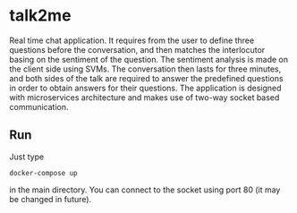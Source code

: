 # talk2me

Real time chat application. It requires from the user to define three questions before the conversation, and then matches the interlocutor basing on the sentiment of the question. The sentiment analysis is made on the client side using SVMs. The conversation then lasts for three minutes, and both sides of the talk are required to answer the predefined questions in order to obtain answers for their questions. The application is designed with microservices architecture and makes use of two-way socket based communication.

## Run
Just type

```
docker-compose up
```

in the main directory. You can connect to the socket using port 80 (it may be changed in future).
